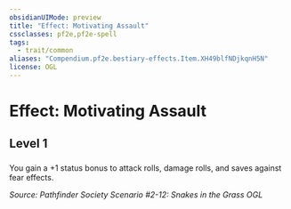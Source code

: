 ```yaml
---
obsidianUIMode: preview
title: "Effect: Motivating Assault"
cssclasses: pf2e,pf2e-spell
tags:
  - trait/common
aliases: "Compendium.pf2e.bestiary-effects.Item.XH49blfNDjkqnH5N"
license: OGL
---
```

# Effect: Motivating Assault
## Level 1
### 






You gain a +1 status bonus to attack rolls, damage rolls, and saves against fear effects.

*Source: Pathfinder Society Scenario #2-12: Snakes in the Grass*
*OGL*